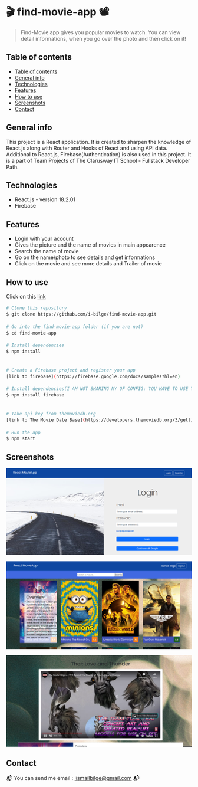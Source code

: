 #  :clapper: find-movie-app :film_projector:
> Find-Movie app gives you popular movies to watch. You can view detail informations, when you go over the photo and then click on it!

## Table of contents
  - [Table of contents](#table-of-contents)
  - [General info](#general-info)
  - [Technologies](#technologies)
  - [Features](#features)
  - [How to use](#how-to-use)
  - [Screenshots](#screenshots)
  - [Contact](#contact)

## General info
This project is a React application. It is created to sharpen the knowledge of React.js along with Router and Hooks of React and using API data. Additional to React.js, Firebase(Authentication) is also used in this project.
It is a part of Team Projects of The Clarusway IT School - Fullstack Developer Path.

## Technologies
* React.js - version 18.2.01
* Firebase

## Features
* Login with your account
* Gives the picture and the name of movies in main appearence
* Search the name of movie
* Go on the name/photo to see details and get informations
* Click on the movie and see more details and Trailer of movie

## How to use

Click on this [link](https://find-movie-app.vercel.app/)

```bash
# Clone this repository
$ git clone https://github.com/i-bilge/find-movie-app.git

# Go into the find-movie-app folder (if you are not)
$ cd find-movie-app

# Install dependencies
$ npm install


# Create a Firebase project and register your app
[link to firebase](https://firebase.google.com/docs/samples?hl=en)

# Install dependencies(I AM NOT SHARING MY OF CONFIG: YOU HAVE TO USE YOURS!)
$ npm install firebase


# Take api key from themoviedb.org
[link to The Movie Date Base](https://developers.themoviedb.org/3/getting-started/authentication)

# Run the app
$ npm start
```


## Screenshots

![Example screenshot](./ReadmePhotos/1.PNG)

![Example screenshot](./ReadmePhotos/2.PNG)

![Example screenshot](./ReadmePhotos/3.PNG)

## Contact
:mailbox_with_mail: You can send me email : iismailbilge@gmail.com :mailbox_with_mail:
